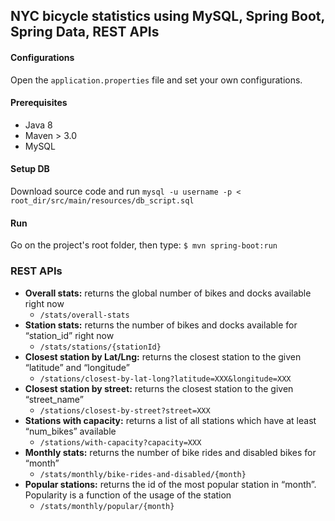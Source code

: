 ## NYC bicycle statistics using MySQL, Spring Boot, Spring Data, REST APIs

#### Configurations

Open the `application.properties` file and set your own configurations.

#### Prerequisites

- Java 8
- Maven > 3.0
- MySQL

#### Setup DB
Download source code and run
	`mysql -u username -p < root_dir/src/main/resources/db_script.sql`

#### Run

Go on the project's root folder, then type:
    `$ mvn spring-boot:run`
### REST APIs

- **Overall stats:** returns the global number of bikes and docks available right now
    - `/stats/overall-stats`
- **Station stats:** returns the number of bikes and docks available for “station_id” right now
    - `/stats/stations/{stationId}`   
- **Closest station by Lat/Lng:** returns the closest station to the given “latitude” and “longitude”
    - `/stations/closest-by-lat-long?latitude=XXX&longitude=XXX`   
- **Closest station by street:** returns the closest station to the given “street_name”
    - `/stations/closest-by-street?street=XXX`   
- **Stations with capacity:** returns a list of all stations which have at least “num_bikes” available
    - `/stations/with-capacity?capacity=XXX`   
- **Monthly stats:** returns the number of bike rides and disabled bikes for “month”
    - `/stats/monthly/bike-rides-and-disabled/{month}`   
- **Popular stations:** returns the id of the most popular station in “month”. Popularity is a function of the usage of the station 
    - `/stats/monthly/popular/{month}`   
